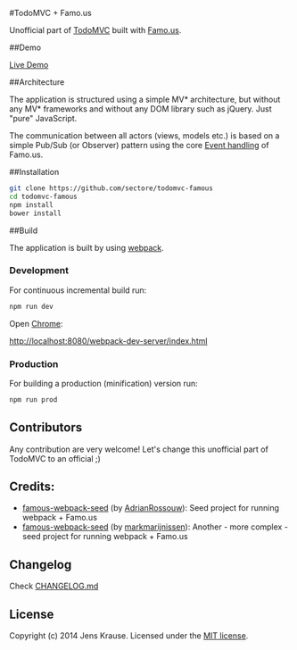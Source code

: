 #TodoMVC + Famo.us

Unofficial part of <a href="http://todomvc.com">TodoMVC</a> built with <a href="http://famo.us">Famo.us</a>.


##Demo

[Live Demo](http://websector.de/demo/todomvc-famous/)


##Architecture
 
The application is structured using a simple MV* architecture, but without any MV* frameworks and without any DOM library 
such as jQuery. Just "pure" JavaScript.

The communication between all actors (views, models etc.) is based on a simple Pub/Sub (or Observer) pattern using 
the core [Event handling](https://www.famo.us/guides/events) of Famo.us.


##Installation

```bash
git clone https://github.com/sectore/todomvc-famous
cd todomvc-famous
npm install
bower install
```

##Build

The application is built by using [webpack](http://webpack.github.io/).


### Development

For continuous incremental build run:
 
```bash
npm run dev
```

Open [Chrome](https://www.google.com/chrome/browser/):

[http://localhost:8080/webpack-dev-server/index.html](http://localhost:8080/webpack-dev-server/index.html)



### Production

For building a production (minification) version run:

```bash
npm run prod
```


## Contributors

Any contribution are very welcome! Let's change this unofficial part of TodoMVC to an official ;)


## Credits:

- [famous-webpack-seed](https://github.com/AdrianRossouw/famous-webpack-seed) (by [AdrianRossouw](https://github.com/AdrianRossouw/)): Seed project for running webpack + Famo.us 
- [famous-webpack-seed](https://github.com/markmarijnissen/famous-webpack-seed) (by [markmarijnissen](https://github.com/markmarijnissen)): Another - more complex - seed project for running webpack + Famo.us


## Changelog

Check [CHANGELOG.md](./CHANGELOG.md)


## License

Copyright (c) 2014 Jens Krause. Licensed under the [MIT license](./LICENSE.md).